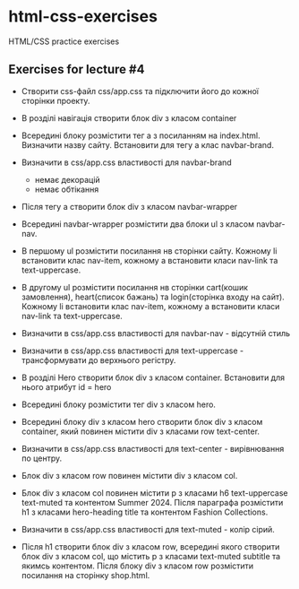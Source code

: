 # html-css-exercises

HTML/CSS practice exercises

## Exercises for lecture #4

- Створити css-файл css/app.css та підключити його до кожної сторінки проекту.

- В розділі навігація створити блок div з класом container
- Всередині блоку розмістити тег a з посиланням на index.html. Визначити назву сайту. Встановити для тегу a клас navbar-brand.

- Визначити в css/app.css властивості для navbar-brand
    - немає декорацій
    - немає обтікання
- Після тегу a створити блок div з класом navbar-wrapper

- Всередині navbar-wrapper розмістити два блоки ul з класом navbar-nav.

- В першому ul розмістити посилання нв сторінки сайту. Кожному li встановити клас nav-item, кожному a встановити класи nav-link та text-uppercase.

- В другому ul розмістити посилання нв сторінки cart(кошик замовлення), heart(список бажань) та login(сторінка входу на сайт). Кожному li встановити клас nav-item, кожному a встановити класи nav-link та text-uppercase.

- Визначити в css/app.css властивості для navbar-nav - відсутній стиль
- Визначити в css/app.css властивості для text-uppercase - трансформувати до верхнього регістру.

- В розділі Hero створити блок div з класом container. Встановити для нього атрибут id = hero
- Всередині блоку розмістити тег div з класом hero.
- Всередині блоку div з класом hero створити блок div з класом container, який повинен містити div з класами row text-center.
- Визначити в css/app.css властивості для text-center - вирівнювання по центру.

- Блок div з класом row повинен містити div з класом col.
- Блок div з класом col повинен містити p з класами h6 text-uppercase text-muted та контентом Summer 2024. Після параграфа розмістити h1  з класами hero-heading title та контентом Fashion Collections.
- Визначити в css/app.css властивості для text-muted - колір сірий.

- Після h1 створити блок div з класом row, всередині якого створити блок div з класом col, що містить p з класами text-muted subtitle та якимсь контентом. Після блоку div з класом row розмістити посилання на сторінку shop.html.


